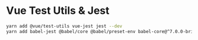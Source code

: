 # Vue Test Utils & Jest

```bash
yarn add @vue/test-utils vue-jest jest --dev
yarn add babel-jest @babel/core @babel/preset-env babel-core@^7.0.0-bridge.0 babel-polyfill --dev
```
